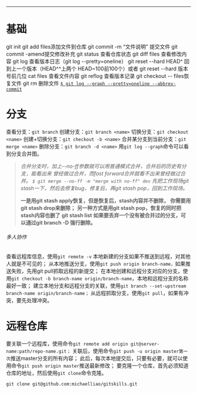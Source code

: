***

# 基础

git init 
git add files添加文件到仓库
git commit -m “文件说明” 提交文件   git commit -amend提交修改补充
git status 查看仓库状态
git diff files 查看修改内容
git log 查看版本日志（git log --pretty=oneline）
git reset --hard HEAD^ 回到上一个版本（HEAD^^上两个 HEAD~100前100个）或者 git reset --hard 版本号前几位
cat files 查看文件内容
git reflog 查看版本记录
git checkout -- files恢复文件
git rm 删除文件
<u>`$ git log --graph --pretty=oneline --abbrev-commit`</u>



# 分支

查看分支：`git branch`
创建分支：```git branch <name>```
切换分支：```git checkout <name>```
创建+切换分支：```git checkout -b <name>```
合并某分支到当前分支：```git merge <name>```
删除分支：```git branch -d <name>```
用`git log --graph`命令可以看到分支合并图。

>*合并分支时，加上--no-ff参数就可以用普通模式合并，合并后的历史有分支，能看出来*
>*曾经做过合并，而fast forward合并就看不出来曾经做过合并。*
>*`$ git merge --no-ff -m "merge with no-ff" dev`*
>*先把工作现场git stash一下，然后去修复bug，修复后，再git stash pop，回到工作现场。*
>
>**一是用git stash apply恢复，但是恢复后，stash内容并不删除，**
>**你需要用git stash drop来删除；**
>**另一种方式是用git stash pop，恢复的同时把stash内容也删了**
>**git stash list**
>**如果要丢弃一个没有被合并过的分支，可以通过git branch -D <name>强行删除。**

###### 多人协作
查看远程库信息，使用`git remote -v`
本地新建的分支如果不推送到远程，对其他人就是不可见的；
从本地推送分支，使用`git push origin branch-name，`如果推送失败，先用git pull抓取远程的新提交；
在本地创建和远程分支对应的分支，使用`git checkout -b branch-name origin/branch-name`，本地和远程分支的名称最好一致；
建立本地分支和远程分支的关联，使用`git branch --set-upstream branch-name origin/branch-name；`
从远程抓取分支，使用`git pull`，如果有冲突，要先处理冲突。

# 远程仓库

要关联一个远程库，使用命令`git remote add origin git@server-name:path/repo-name.git；`
关联后，使用命令`git push -u origin master第一次`推送master分支的所有内容；
此后，每次本地提交后，只要有必要，就可以使用命令`git push origin master`推送最新修改；
要克隆一个仓库，首先必须知道仓库的地址，然后使用`git clone`命令克隆。

`git clone git@github.com:michaelliao/gitskills.git`

<!--（远程仓库克隆必须是一个完整的仓库，而不能选择单独的文件）-->



